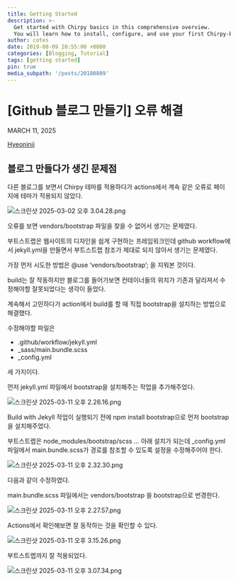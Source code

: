 ```yaml
---
title: Getting Started
description: >-
  Get started with Chirpy basics in this comprehensive overview.
  You will learn how to install, configure, and use your first Chirpy-based website, as well as deploy it to a web server.
author: cotes
date: 2019-08-09 20:55:00 +0800
categories: [Blogging, Tutorial]
tags: [getting started]
pin: true
media_subpath: '/posts/20180809'
---
```


# [Github 블로그 만들기] 오류 해결

MARCH 11, 2025

[Hyeoninii](https://github.com/Hyeoninii)

## 블로그 만들다가 생긴 문제점

다른 블로그를 보면서 Chirpy 테마를 적용하다가 actions에서 계속 같은 오류로 페이지에 테마가 적용되지 않았다.

![스크린샷 2025-03-02 오후 3.04.28.png](%E1%84%89%E1%85%B3%E1%84%8F%E1%85%B3%E1%84%85%E1%85%B5%E1%86%AB%E1%84%89%E1%85%A3%E1%86%BA_2025-03-02_%E1%84%8B%E1%85%A9%E1%84%92%E1%85%AE_3.04.28.png)

오류를 보면 vendors/bootstrap 파일을 찾을 수 없어서 생기는 문제였다.

부트스트랩은 웹사이트의 디자인을 쉽게 구현하는 프레임워크인데 github workflow에서 jekyll.yml을 만들면서 부트스트랩 참조가 제대로 되지 않아서 생기는 문제였다.

가장 먼저 시도한 방법은 @use ‘vendors/bootstrap’; 을 지워본 것이다.

build는 잘 작동하지만 블로그를 들어가보면 컨테이너들의 위치가 기존과 달라져서 수정해야할 잘못되었다는 생각이 들었다. 

계속해서 고민하다가 action에서 build를 할 때 직접 bootstrap을 설치하는 방법으로 해결했다.

수정해야할 파일은 

- .github/workflow/jekyll.yml
- _sass/main.bundle.scss
- _config.yml

세 가지이다.

먼저 jekyll.yml 파일에서 bootstrap을 설치해주는 작업을 추가해주었다.

![스크린샷 2025-03-11 오후 2.26.16.png](%E1%84%89%E1%85%B3%E1%84%8F%E1%85%B3%E1%84%85%E1%85%B5%E1%86%AB%E1%84%89%E1%85%A3%E1%86%BA_2025-03-11_%E1%84%8B%E1%85%A9%E1%84%92%E1%85%AE_2.26.16.png)

Build with Jekyll 작업이 실행되기 전에 npm install bootstrap으로 먼저 bootstrap을 설치해주었다.

부트스트랩은 node_modules/bootstrap/scss … 아래 설치가 되는데 _config.yml파일에서 main.bundle.scss가 경로를 참조할 수 있도록 설정을 수정해주어야 한다.

![스크린샷 2025-03-11 오후 2.32.30.png](%E1%84%89%E1%85%B3%E1%84%8F%E1%85%B3%E1%84%85%E1%85%B5%E1%86%AB%E1%84%89%E1%85%A3%E1%86%BA_2025-03-11_%E1%84%8B%E1%85%A9%E1%84%92%E1%85%AE_2.32.30.png)

다음과 같이 수정하였다. 

main.bundle.scss 파일에서는 vendors/bootstrap 을 bootstrap으로 번경한다.

![스크린샷 2025-03-11 오후 2.27.57.png](%E1%84%89%E1%85%B3%E1%84%8F%E1%85%B3%E1%84%85%E1%85%B5%E1%86%AB%E1%84%89%E1%85%A3%E1%86%BA_2025-03-11_%E1%84%8B%E1%85%A9%E1%84%92%E1%85%AE_2.27.57.png)

Actions에서 확인해보면 잘 동작하는 것을 확인할 수 있다.

![스크린샷 2025-03-11 오후 3.15.26.png](%E1%84%89%E1%85%B3%E1%84%8F%E1%85%B3%E1%84%85%E1%85%B5%E1%86%AB%E1%84%89%E1%85%A3%E1%86%BA_2025-03-11_%E1%84%8B%E1%85%A9%E1%84%92%E1%85%AE_3.15.26.png)

부트스트랩까지 잘 적용되었다.

![스크린샷 2025-03-11 오후 3.07.34.png](%E1%84%89%E1%85%B3%E1%84%8F%E1%85%B3%E1%84%85%E1%85%B5%E1%86%AB%E1%84%89%E1%85%A3%E1%86%BA_2025-03-11_%E1%84%8B%E1%85%A9%E1%84%92%E1%85%AE_3.07.34.png)